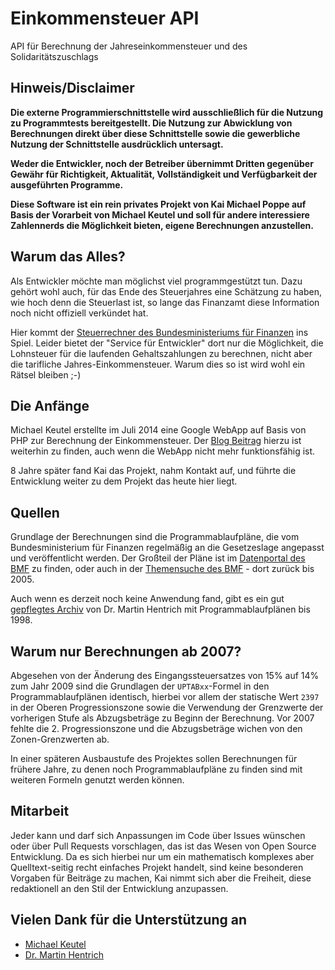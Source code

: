 # Einkommensteuer API
API für Berechnung der Jahreseinkommensteuer und des Solidaritätszuschlags

## Hinweis/Disclaimer

**Die externe Programmierschnittstelle wird ausschließlich für die Nutzung zu Programmtests bereitgestellt. Die Nutzung zur Abwicklung von Berechnungen direkt über diese Schnittstelle sowie die gewerbliche Nutzung der Schnittstelle ausdrücklich untersagt.**

**Weder die Entwickler, noch der Betreiber übernimmt Dritten gegenüber Gewähr für Richtigkeit, Aktualität, Vollständigkeit und Verfügbarkeit der ausgeführten Programme.**

**Diese Software ist ein rein privates Projekt von Kai Michael Poppe auf Basis der Vorarbeit von Michael Keutel und soll für andere interessiere Zahlennerds die Möglichkeit bieten, eigene Berechnungen anzustellen.**

## Warum das Alles?

Als Entwickler möchte man möglichst viel programmgestützt tun. Dazu gehört wohl auch, für das Ende des Steuerjahres eine Schätzung zu haben, wie hoch denn die Steuerlast ist, so lange das Finanzamt diese Information noch nicht offiziell verkündet hat.

Hier kommt der [Steuerrechner des Bundesministeriums für Finanzen](https://www.bmf-steuerrechner.de/) ins Spiel. Leider bietet der "Service für Entwickler" dort nur die Möglichkeit, die Lohnsteuer für die laufenden Gehaltszahlungen zu berechnen, nicht aber die tarifliche Jahres-Einkommensteuer. Warum dies so ist wird wohl ein Rätsel bleiben ;-)

## Die Anfänge

Michael Keutel erstellte im Juli 2014 eine Google WebApp auf Basis von PHP zur Berechnung der Einkommensteuer. Der [Blog Beitrag](http://www.michaelkeutel.de/blog/einkommensteuer-service-und-web-app/) hierzu ist weiterhin zu finden, auch wenn die WebApp nicht mehr funktionsfähig ist.

8 Jahre später fand Kai das Projekt, nahm Kontakt auf, und führte die Entwicklung weiter zu dem Projekt das heute hier liegt.

## Quellen

Grundlage der Berechnungen sind die Programmablaufpläne, die vom Bundesministerium für Finanzen regelmäßig an die Gesetzeslage angepasst und veröffentlicht werden. Der Großteil der Pläne ist im [Datenportal des BMF](https://www.bundesfinanzministerium.de/Datenportal/start.html) zu finden, oder auch in der [Themensuche des BMF](https://www.bundesfinanzministerium.de/Web/DE/Themen/Steuern/Steuerarten/Lohnsteuer/Programmablaufplan/programmablaufplan.html) - dort zurück bis 2005.

Auch wenn es derzeit noch keine Anwendung fand, gibt es ein gut [gepflegtes Archiv](https://www.nettoeinkommen.de/berech.html) von Dr. Martin Hentrich mit Programmablaufplänen bis 1998.

## Warum nur Berechnungen ab 2007?

Abgesehen von der Änderung des Eingangssteuersatzes von 15% auf 14% zum Jahr 2009 sind die Grundlagen der `UPTABxx`-Formel in den Programmablaufplänen identisch, hierbei vor allem der statische Wert `2397` in der Oberen Progressionszone sowie die Verwendung der Grenzwerte der vorherigen Stufe als Abzugsbeträge zu Beginn der Berechnung. Vor 2007 fehlte die 2. Progressionszone und die Abzugsbeträge wichen von den Zonen-Grenzwerten ab.

In einer späteren Ausbaustufe des Projektes sollen Berechnungen für frühere Jahre, zu denen noch Programmablaufpläne zu finden sind mit weiteren Formeln genutzt werden können.

## Mitarbeit

Jeder kann und darf sich Anpassungen im Code über Issues wünschen oder über Pull Requests vorschlagen, das ist das Wesen von Open Source Entwicklung. Da es sich hierbei nur um ein mathematisch komplexes aber Quelltext-seitig recht einfaches Projekt handelt, sind keine besonderen Vorgaben für Beiträge zu machen, Kai nimmt sich aber die Freiheit, diese redaktionell an den Stil der Entwicklung anzupassen.

## Vielen Dank für die Unterstützung an

* [Michael Keutel](http://www.michaelkeutel.de)
* [Dr. Martin Hentrich](https://www.nettoeinkommen.de)
